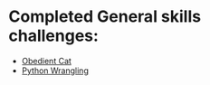 # Completed General skills challenges:

 - [Obedient Cat](Obedient%20Cat/Readme.md)
 - [Python Wrangling](Python%20Wrangling/Readme.md)